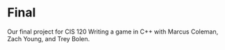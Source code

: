 # Final
Our final project for CIS 120
Writing a game in C++ with Marcus Coleman, Zach Young, and Trey Bolen.
